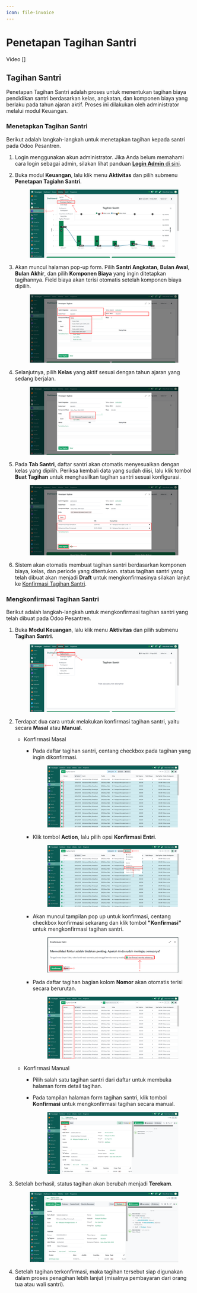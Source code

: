 ```yaml
---
icon: file-invoice
---
```


# Penetapan Tagihan Santri

Video \[]

## Tagihan Santri

Penetapan Tagihan Santri adalah proses untuk menentukan tagihan biaya pendidikan santri berdasarkan kelas, angkatan, dan komponen biaya yang berlaku pada tahun ajaran aktif. Proses ini dilakukan oleh administrator melalui modul Keuangan.

### Menetapkan Tagihan Santri

Berikut adalah langkah-langkah untuk menetapkan tagihan kepada santri pada Odoo Pesantren.

1. Login menggunakan akun administrator. Jika Anda belum memahami cara login sebagai admin, silakan lihat panduan [**Login Admin** di sini](../../panduan-login/login-admin.md).
2.  Buka modul **Keuangan**, lalu klik menu **Aktivitas** dan pilih submenu **Penetapan Tagiahn Santri**.

    <figure><img src="../../.gitbook/assets/images-351.png" alt=""><figcaption></figcaption></figure>


3.  Akan muncul halaman pop-up form. Pilih **Santri Angkatan**, **Bulan Awal**, **Bulan Akhir**, dan pilih **Komponen Biaya** yang ingin ditetapkan tagihannya. Field biaya akan terisi otomatis setelah komponen biaya dipilih.

    <figure><img src="../../.gitbook/assets/images-352.PNG" alt=""><figcaption></figcaption></figure>


4.  Selanjutnya, pilih **Kelas** yang aktif sesuai dengan tahun ajaran yang sedang berjalan.

    <figure><img src="../../.gitbook/assets/images-353.png" alt=""><figcaption></figcaption></figure>


5.  Pada **Tab Santri**, daftar santri akan otomatis menyesuaikan dengan kelas yang dipilih. Periksa kembali data yang sudah diisi, lalu klik tombol **Buat Tagihan** untuk menghasilkan tagihan santri sesuai konfigurasi.

    <figure><img src="../../.gitbook/assets/images-354.png" alt=""><figcaption></figcaption></figure>


6. Sistem akan otomatis membuat tagihan santri berdasarkan komponen biaya, kelas, dan periode yang ditentukan. status tagihan santri yang telah dibuat akan menjadi **Draft** untuk mengkonfirmasinya silakan lanjut ke [Konfirmasi Tagihan Santri](penetapan-tagihan-santri.md#mengkonfirmasi-tagihan-santri).

### Mengkonfirmasi Tagihan Santri

Berikut adalah langkah-langkah untuk mengkonfirmasi tagihan santri yang telah dibuat pada Odoo Pesantren.

1.  Buka **Modul Keuangan**, lalu klik menu **Aktivitas** dan pilih submenu **Tagihan Santri**.

    <figure><img src="../../.gitbook/assets/images-360.png" alt=""><figcaption></figcaption></figure>


2. Terdapat dua cara untuk melakukan konfirmasi tagihan santri, yaitu secara **Masal** atau **Manual**.
   * Konfirmasi Masal
     *   Pada daftar tagihan santri, centang checkbox pada tagihan yang ingin dikonfirmasi.

         <figure><img src="../../.gitbook/assets/images-361.png" alt=""><figcaption></figcaption></figure>


     *   Klik tombol **Action**, lalu pilih opsi **Konfirmasi Entri**.

         <figure><img src="../../.gitbook/assets/images-362.png" alt=""><figcaption></figcaption></figure>


     *   Akan muncul tampilan pop up untuk konfirmasi, centang checkbox konfirmasi sekarang dan klik tombol **"Konfirmasi"** untuk mengkonfirmasi tagihan santri.

         <figure><img src="../../.gitbook/assets/images-363.png" alt=""><figcaption></figcaption></figure>


     *   Pada daftar tagihan bagian kolom **Nomor** akan otomatis terisi secara berurutan.

         <figure><img src="../../.gitbook/assets/images-364.png" alt=""><figcaption></figcaption></figure>


   * Konfirmasi Manual
     * Pilih salah satu tagihan santri dari daftar untuk membuka halaman form detail tagihan.
     *   Pada tampilan halaman form tagihan santri, klik tombol **Konfirmasi** untuk mengkonfirmasi tagihan secara manual.

         <figure><img src="../../.gitbook/assets/images-365.png" alt=""><figcaption></figcaption></figure>


3.  Setelah berhasil, status tagihan akan berubah menjadi **Terekam**.

    <figure><img src="../../.gitbook/assets/images-366.png" alt=""><figcaption></figcaption></figure>


4. Setelah tagihan terkonfirmasi, maka tagihan tersebut siap digunakan dalam proses penagihan lebih lanjut (misalnya pembayaran dari orang tua atau wali santri).
